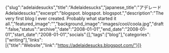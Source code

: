 {"slug":"adelaidesucks","title":"Adelaidesucks","japanese_title":"アデレード Adelaidesucks","excerpt":"blogspot. blogspot. blogspot.","description":"The very first blog I ever created. Probably what started it all.","featured_image":"","background_image":"images/cool/coola.jpg","draft":false,"status":"archive","date":"2008-01-01","end_date":"2008-01-01","start_date":"2008-01-01","socials":[],"tags":["blog"],"categories":["writing"],"links":[{"title":"Website","link":"https://adelaidesucks.blogspot.com/"}]}